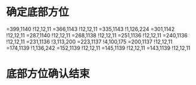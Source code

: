 # 确定底部方位
=399,1140
!12,12,11
=366,1143
!12,12,11
=335,1143
!1,126,224
=301,1142
!12,12,11
=287,1140
!12,12,11
=268,1138
!12,12,11
=251,1136
!12,12,11
=240,1136
!12,12,11
=231,1136
!3,113,200
=223,1137
!4,100,175
=200,1137
!12,12,11
=174,1139
!1,136,242
=152,1139
!12,12,11
=145,1139
!12,12,11
=143,1139
!12,12,11

# 底部方位确认结束
